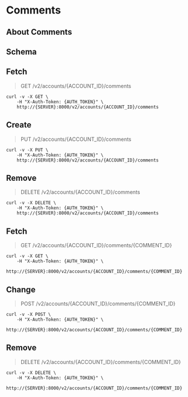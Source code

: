 # Comments

## About Comments

## Schema



## Fetch

> GET /v2/accounts/{ACCOUNT_ID}/comments

```shell
curl -v -X GET \
    -H "X-Auth-Token: {AUTH_TOKEN}" \
    http://{SERVER}:8000/v2/accounts/{ACCOUNT_ID}/comments
```

## Create

> PUT /v2/accounts/{ACCOUNT_ID}/comments

```shell
curl -v -X PUT \
    -H "X-Auth-Token: {AUTH_TOKEN}" \
    http://{SERVER}:8000/v2/accounts/{ACCOUNT_ID}/comments
```

## Remove

> DELETE /v2/accounts/{ACCOUNT_ID}/comments

```shell
curl -v -X DELETE \
    -H "X-Auth-Token: {AUTH_TOKEN}" \
    http://{SERVER}:8000/v2/accounts/{ACCOUNT_ID}/comments
```

## Fetch

> GET /v2/accounts/{ACCOUNT_ID}/comments/{COMMENT_ID}

```shell
curl -v -X GET \
    -H "X-Auth-Token: {AUTH_TOKEN}" \
    http://{SERVER}:8000/v2/accounts/{ACCOUNT_ID}/comments/{COMMENT_ID}
```

## Change

> POST /v2/accounts/{ACCOUNT_ID}/comments/{COMMENT_ID}

```shell
curl -v -X POST \
    -H "X-Auth-Token: {AUTH_TOKEN}" \
    http://{SERVER}:8000/v2/accounts/{ACCOUNT_ID}/comments/{COMMENT_ID}
```

## Remove

> DELETE /v2/accounts/{ACCOUNT_ID}/comments/{COMMENT_ID}

```shell
curl -v -X DELETE \
    -H "X-Auth-Token: {AUTH_TOKEN}" \
    http://{SERVER}:8000/v2/accounts/{ACCOUNT_ID}/comments/{COMMENT_ID}
```

